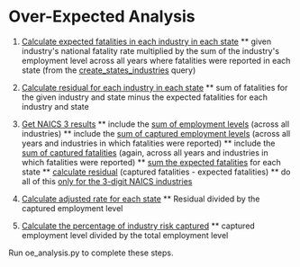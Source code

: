Over-Expected Analysis
======================

1. [Calculate expected fatalities in each industry in each state](https://github.com/gordonje/deadly_work/blob/master/3_oe_analysis/sql/calc_expected_fatals.sql)
	** given industry's national fatality rate multiplied by the sum of the industry's employment level across all years where fatalities were reported in each state (from the [create_states_industries](https://github.com/gordonje/deadly_work/blob/master/2_fatality_rates/sql/create_states_industries.sql#L9) query)

2. [Calculate residual for each industry in each state](https://github.com/gordonje/deadly_work/blob/master/3_oe_analysis/sql/calc_states_industries_res.sql)
	** sum of fatalities for the given industry and state minus the expected fatalities for each industry and state

3. [Get NAICS 3 results](https://github.com/gordonje/deadly_work/blob/master/3_oe_analysis/sql/create_states_naics_3.sql)
	** include the [sum of employment levels](https://github.com/gordonje/deadly_work/blob/master/3_oe_analysis/sql/create_states_naics_3.sql#L10) (across all industries)
	** include the [sum of captured employment levels](https://github.com/gordonje/deadly_work/blob/master/3_oe_analysis/sql/create_states_naics_3.sql#L21) (across all years and industries in which fatalities were reported)
	** include the [sum of captured fatalities](https://github.com/gordonje/deadly_work/blob/master/3_oe_analysis/sql/create_states_naics_3.sql#L22) (again, across all years and industries in which fatalities were reported)
	** [sum the expected fatalities](https://github.com/gordonje/deadly_work/blob/master/3_oe_analysis/sql/create_states_naics_3.sql#L23) for each state
	** [calculate residual](https://github.com/gordonje/deadly_work/blob/master/3_oe_analysis/sql/create_states_naics_3.sql#L16) (captured fatalities - expected fatalities)
	** do all of this [only for the 3-digit NAICS industries](https://github.com/gordonje/deadly_work/blob/master/3_oe_analysis/sql/create_states_naics_3.sql#L26)

6. [Calculate adjusted rate for each state](https://github.com/gordonje/deadly_work/blob/master/3_oe_analysis/sql/calc_states_adj_fatal_rate.sql)
	** Residual divided by the captured employment level

7. [Calculate the percentage of industry risk captured](https://github.com/gordonje/deadly_work/blob/master/3_oe_analysis/sql/calc_pct_states_risk_capd.sql)
	** captured employment level divided by the total employment level

Run oe_analysis.py to complete these steps.